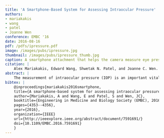 ```yaml
---
title: 'A Smartphone-Based System for Assessing Intraocular Pressure'
authors:
- mariakakis
- wang
- patel
- Joanne Wen
conference: EMBC '16
date: 2016-08-16
pdf: /pdfs/ipressure.pdf
image: /images/pubs/ipressure.jpg
thumbnail: /images/pubs/ipressure_thumb.jpg
caption: A smartphone attachment that helps the camera measure eye pressure
citation: |
    Alex Mariakakis, Edward Wang, Shwetak N. Patel, and Joanne C. Wen. "A smartphone-based system for assessing intraocular pressure." In Engineering in Medicine and Biology Society (EMBC), 2016 IEEE 38th Annual International Conference of the, pp. 4353-4356. IEEE, 2016. DOI: http://dx.doi.org/10.1109/EMBC.2016.7591691
abstract: |
    The measurement of intraocular pressure (IOP) is an important vital sign for the eye, particularly for the diagnosis of glaucoma. Procedures for measuring IOP have been used by eye care professionals for over 100 years, but those without access to such professionals often go undiagnosed. We present a smartphone-based system that can be operated by minimally trained users to measure IOP. The system emulates fixed-force tonometry using a low-cost mechanical attachment to the smartphone. Video is captured through the attachment and then processed in real-time to provide an absolute estimate of the patient's intraocular pressure. Our preliminary assessment with two ex vivo porcine eyes demonstrates that the system follows a baseline physical model with correlations of 0.89 and 0.88.
bibtex: |
    @inproceedings{mariakakis2016smartphone,
    title={A smartphone-based system for assessing intraocular pressure},
    author={Mariakakis, A and Wang, E and Patel, S and Wen, JC},
    booktitle={Engineering in Medicine and Biology Society (EMBC), 2016 IEEE 38th Annual International Conference of the},
    pages={4353--4356},
    year={2016},
    organization={IEEE}
    url={http://ieeexplore.ieee.org/abstract/document/7591691/}
    doi={10.1109/EMBC.2016.7591691}
    }
---
```


